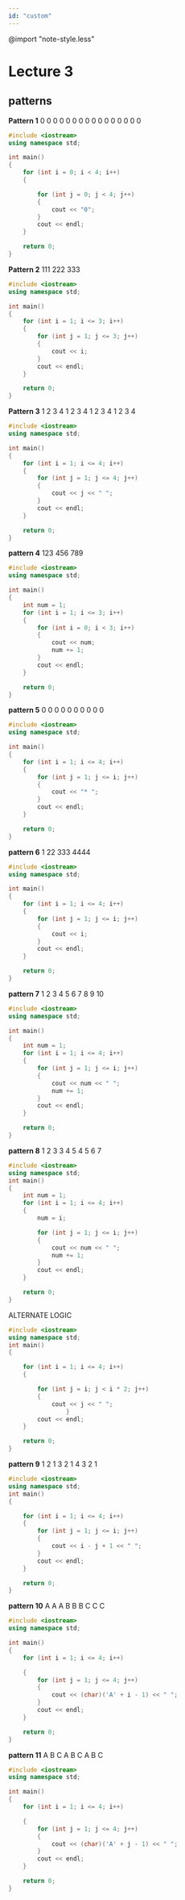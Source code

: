```yaml
---
id: "custom"
---
```


@import "note-style.less"

<link href="https://fonts.googleapis.com/css2?family=Handlee&display=swap" rel="stylesheet">

# Lecture 3

## patterns

**Pattern 1**
0 0 0 0
0 0 0 0
0 0 0 0
0 0 0 0

```cpp
#include <iostream>
using namespace std;

int main()
{
    for (int i = 0; i < 4; i++)
    {

        for (int j = 0; j < 4; j++)
        {
            cout << "0";
        }
        cout << endl;
    }

    return 0;
}
```

**Pattern 2**
111
222
333

```cpp
#include <iostream>
using namespace std;

int main()
{
    for (int i = 1; i <= 3; i++)
    {
        for (int j = 1; j <= 3; j++)
        {
            cout << i;
        }
        cout << endl;
    }

    return 0;
}
```

**Pattern 3**
1 2 3 4
1 2 3 4
1 2 3 4
1 2 3 4

```cpp
#include <iostream>
using namespace std;

int main()
{
    for (int i = 1; i <= 4; i++)
    {
        for (int j = 1; j <= 4; j++)
        {
            cout << j << " ";
        }
        cout << endl;
    }

    return 0;
}
```

**pattern 4**
123
456
789

```cpp
#include <iostream>
using namespace std;

int main()
{
    int num = 1;
    for (int i = 1; i <= 3; i++)
    {
        for (int i = 0; i < 3; i++)
        {
            cout << num;
            num += 1;
        }
        cout << endl;
    }

    return 0;
}
```

**pattern 5**
0
0 0
0 0 0
0 0 0 0

```cpp
#include <iostream>
using namespace std;

int main()
{
    for (int i = 1; i <= 4; i++)
    {
        for (int j = 1; j <= i; j++)
        {
            cout << "* ";
        }
        cout << endl;
    }

    return 0;
}
```

**pattern 6**
1
22
333
4444

```cpp
#include <iostream>
using namespace std;

int main()
{
    for (int i = 1; i <= 4; i++)
    {
        for (int j = 1; j <= i; j++)
        {
            cout << i;
        }
        cout << endl;
    }

    return 0;
}
```

**pattern 7**
1
2 3
4 5 6
7 8 9 10

```cpp
#include <iostream>
using namespace std;

int main()
{
    int num = 1;
    for (int i = 1; i <= 4; i++)
    {
        for (int j = 1; j <= i; j++)
        {
            cout << num << " ";
            num += 1;
        }
        cout << endl;
    }

    return 0;
}
```

**pattern 8**
1
2 3
3 4 5
4 5 6 7

```cpp
#include <iostream>
using namespace std;
int main()
{
    int num = 1;
    for (int i = 1; i <= 4; i++)
    {
        num = i;

        for (int j = 1; j <= i; j++)
        {
            cout << num << " ";
            num += 1;
        }
        cout << endl;
    }

    return 0;
}
```

ALTERNATE LOGIC

```cpp
#include <iostream>
using namespace std;
int main()
{

    for (int i = 1; i <= 4; i++)
    {

        for (int j = i; j < i * 2; j++)
        {
            cout << j << " ";
                }
        cout << endl;
    }

    return 0;
}
```

**pattern 9**
1
2 1
3 2 1
4 3 2 1

```cpp
#include <iostream>
using namespace std;
int main()
{

    for (int i = 1; i <= 4; i++)
    {
        for (int j = 1; j <= i; j++)
        {
            cout << i - j + 1 << " ";
        }
        cout << endl;
    }

    return 0;
}
```

**pattern 10**
A A A
B B B
C C C

```cpp
#include <iostream>
using namespace std;

int main()
{
    for (int i = 1; i <= 4; i++)

    {
        for (int j = 1; j <= 4; j++)
        {
            cout << (char)('A' + i - 1) << " ";
        }
        cout << endl;
    }

    return 0;
}
```

**pattern 11**
A B C
A B C
A B C

```cpp
#include <iostream>
using namespace std;

int main()
{
    for (int i = 1; i <= 4; i++)

    {
        for (int j = 1; j <= 4; j++)
        {
            cout << (char)('A' + j - 1) << " ";
        }
        cout << endl;
    }

    return 0;
}
```
